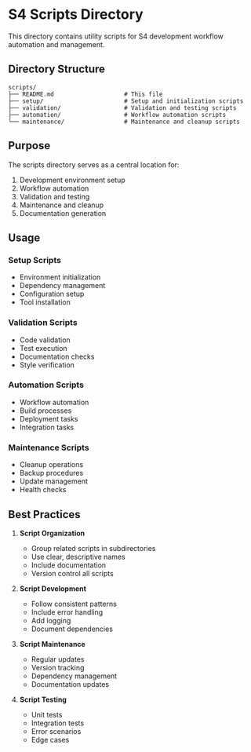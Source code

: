 # S4 Scripts Directory

This directory contains utility scripts for S4 development workflow automation and management.

## Directory Structure

```
scripts/
├── README.md                    # This file
├── setup/                       # Setup and initialization scripts
├── validation/                  # Validation and testing scripts
├── automation/                  # Workflow automation scripts
└── maintenance/                 # Maintenance and cleanup scripts
```

## Purpose

The scripts directory serves as a central location for:
1. Development environment setup
2. Workflow automation
3. Validation and testing
4. Maintenance and cleanup
5. Documentation generation

## Usage

### Setup Scripts
- Environment initialization
- Dependency management
- Configuration setup
- Tool installation

### Validation Scripts
- Code validation
- Test execution
- Documentation checks
- Style verification

### Automation Scripts
- Workflow automation
- Build processes
- Deployment tasks
- Integration tasks

### Maintenance Scripts
- Cleanup operations
- Backup procedures
- Update management
- Health checks

## Best Practices

1. **Script Organization**
   - Group related scripts in subdirectories
   - Use clear, descriptive names
   - Include documentation
   - Version control all scripts

2. **Script Development**
   - Follow consistent patterns
   - Include error handling
   - Add logging
   - Document dependencies

3. **Script Maintenance**
   - Regular updates
   - Version tracking
   - Dependency management
   - Documentation updates

4. **Script Testing**
   - Unit tests
   - Integration tests
   - Error scenarios
   - Edge cases 